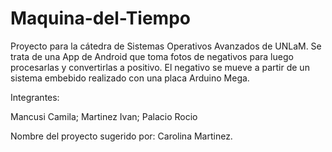 # Maquina-del-Tiempo

Proyecto para la cátedra de Sistemas Operativos Avanzados de UNLaM. Se trata de una App de Android que toma fotos de negativos para luego procesarlas y convertirlas a positivo. El negativo se mueve a partir de un sistema embebido realizado con una placa Arduino Mega.

Integrantes:

Mancusi Camila; 
Martinez Ivan; 
Palacio Rocio

Nombre del proyecto sugerido por: Carolina Martinez.
